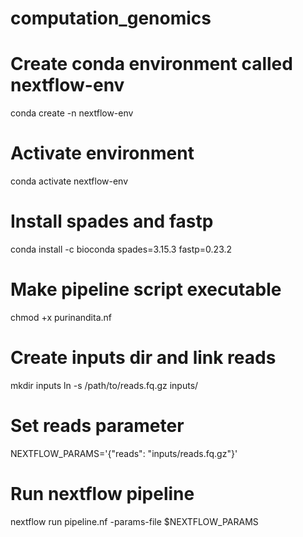 # computation_genomics

# Create conda environment called nextflow-env
conda create -n nextflow-env

# Activate environment 
conda activate nextflow-env

# Install spades and fastp
conda install -c bioconda spades=3.15.3 fastp=0.23.2 

# Make pipeline script executable
chmod +x purinandita.nf

# Create inputs dir and link reads
mkdir inputs 
ln -s /path/to/reads.fq.gz inputs/

# Set reads parameter 
NEXTFLOW_PARAMS='{"reads": "inputs/reads.fq.gz"}'

# Run nextflow pipeline 
nextflow run pipeline.nf -params-file $NEXTFLOW_PARAMS
